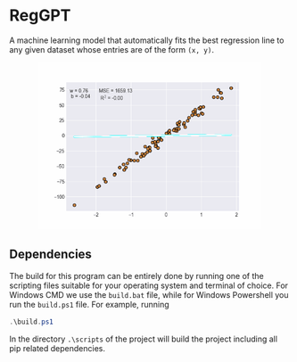 # RegGPT

A machine learning model that automatically fits the best regression line to any given dataset whose entries are of the form `(x, y)`.

<p align = "center">
    <img src = "./assets/slr.gif", alt = "SLR animation", height = 300px>
</p>

## Dependencies

The build for this program can be entirely done by running one of the scripting files suitable for your operating system and terminal of choice. For Windows CMD we use the `build.bat` file, while for Windows Powershell you run the `build.ps1` file. For example, running

```powershell
.\build.ps1
```
In the directory `.\scripts` of the project will build the project including all pip related dependencies.
